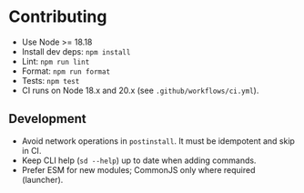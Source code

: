 # Contributing

- Use Node >= 18.18
- Install dev deps: `npm install`
- Lint: `npm run lint`
- Format: `npm run format`
- Tests: `npm test`
- CI runs on Node 18.x and 20.x (see `.github/workflows/ci.yml`).

## Development

- Avoid network operations in `postinstall`. It must be idempotent and skip in CI.
- Keep CLI help (`sd --help`) up to date when adding commands.
- Prefer ESM for new modules; CommonJS only where required (launcher).

